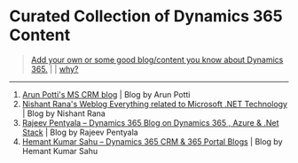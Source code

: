 # Curated Collection of Dynamics 365 Content

> [Add your own or some good blog/content you know about Dynamics 365.](add.md) | | [why?](why.md)

---
1. [Arun Potti's MS CRM blog](https://arunpotti.wordpress.com/) | Blog by Arun Potti
1. [Nishant Rana's Weblog Everything related to Microsoft .NET Technology](https://nishantrana.me/) | Blog by Nishant Rana
1. [Rajeev Pentyala – Dynamics 365 Blog on Dynamics 365 , Azure & .Net Stack](https://rajeevpentyala.com/) | Blog by Rajeev Pentyala
1. [Hemant Kumar Sahu – Dynamics 365 CRM & 365 Portal Blogs](http://www.c-sharpcorner.com/blogs/how-to-create-custom-lookup-view-in-crm2) | Blog by Hemant Kumar Sahu
